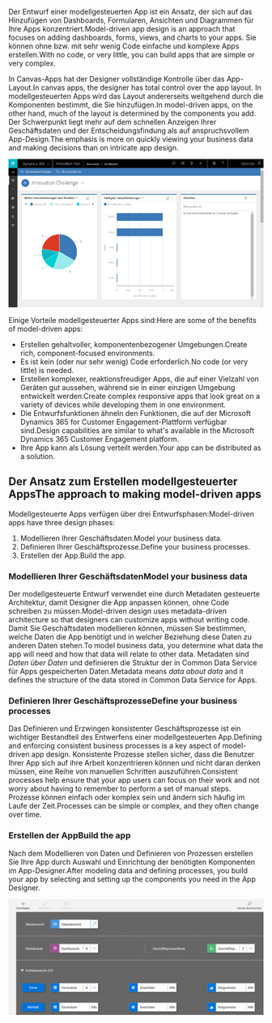 <span data-ttu-id="3d392-101">Der Entwurf einer modellgesteuerten App ist ein Ansatz, der sich auf das Hinzufügen von Dashboards, Formularen, Ansichten und Diagrammen für Ihre Apps konzentriert.</span><span class="sxs-lookup"><span data-stu-id="3d392-101">Model-driven app design is an approach that focuses on adding dashboards, forms, views, and charts to your apps.</span></span> <span data-ttu-id="3d392-102">Sie können ohne bzw. mit sehr wenig Code einfache und komplexe Apps erstellen.</span><span class="sxs-lookup"><span data-stu-id="3d392-102">With no code, or very little, you can build apps that are simple or very complex.</span></span>

<span data-ttu-id="3d392-103">In Canvas-Apps hat der Designer vollständige Kontrolle über das App-Layout.</span><span class="sxs-lookup"><span data-stu-id="3d392-103">In canvas apps, the designer has total control over the app layout.</span></span> <span data-ttu-id="3d392-104">In modellgesteuerten Apps wird das Layout andererseits weitgehend durch die Komponenten bestimmt, die Sie hinzufügen.</span><span class="sxs-lookup"><span data-stu-id="3d392-104">In model-driven apps, on the other hand, much of the layout is determined by the components you add.</span></span> <span data-ttu-id="3d392-105">Der Schwerpunkt liegt mehr auf dem schnellen Anzeigen Ihrer Geschäftsdaten und der Entscheidungsfindung als auf anspruchsvollem App-Design.</span><span class="sxs-lookup"><span data-stu-id="3d392-105">The emphasis is more on quickly viewing your business data and making decisions than on intricate app design.</span></span>

![Beispiel einer modellgesteuerten App](../media/model-app-sample.png)

<span data-ttu-id="3d392-107">Einige Vorteile modellgesteuerter Apps sind:</span><span class="sxs-lookup"><span data-stu-id="3d392-107">Here are some of the benefits of model-driven apps:</span></span>

- <span data-ttu-id="3d392-108">Erstellen gehaltvoller, komponentenbezogener Umgebungen.</span><span class="sxs-lookup"><span data-stu-id="3d392-108">Create rich, component-focused environments.</span></span>
- <span data-ttu-id="3d392-109">Es ist kein (oder nur sehr wenig) Code erforderlich.</span><span class="sxs-lookup"><span data-stu-id="3d392-109">No code (or very little) is needed.</span></span> 
- <span data-ttu-id="3d392-110">Erstellen komplexer, reaktionsfreudiger Apps, die auf einer Vielzahl von Geräten gut aussehen, während sie in einer einzigen Umgebung entwickelt werden.</span><span class="sxs-lookup"><span data-stu-id="3d392-110">Create complex responsive apps that look great on a variety of devices while developing them in one environment.</span></span>
- <span data-ttu-id="3d392-111">Die Entwurfsfunktionen ähneln den Funktionen, die auf der Microsoft Dynamics 365 for Customer Engagement-Plattform verfügbar sind.</span><span class="sxs-lookup"><span data-stu-id="3d392-111">Design capabilities are similar to what's available in the Microsoft Dynamics 365 Customer Engagement platform.</span></span>
- <span data-ttu-id="3d392-112">Ihre App kann als Lösung verteilt werden.</span><span class="sxs-lookup"><span data-stu-id="3d392-112">Your app can be distributed as a solution.</span></span>

## <a name="the-approach-to-making-model-driven-apps"></a><span data-ttu-id="3d392-113">Der Ansatz zum Erstellen modellgesteuerter Apps</span><span class="sxs-lookup"><span data-stu-id="3d392-113">The approach to making model-driven apps</span></span>
<span data-ttu-id="3d392-114">Modellgesteuerte Apps verfügen über drei Entwurfsphasen:</span><span class="sxs-lookup"><span data-stu-id="3d392-114">Model-driven apps have three design phases:</span></span>

1. <span data-ttu-id="3d392-115">Modellieren Ihrer Geschäftsdaten.</span><span class="sxs-lookup"><span data-stu-id="3d392-115">Model your business data.</span></span>
1. <span data-ttu-id="3d392-116">Definieren Ihrer Geschäftsprozesse.</span><span class="sxs-lookup"><span data-stu-id="3d392-116">Define your business processes.</span></span>
1. <span data-ttu-id="3d392-117">Erstellen der App.</span><span class="sxs-lookup"><span data-stu-id="3d392-117">Build the app.</span></span>

### <a name="model-your-business-data"></a><span data-ttu-id="3d392-118">Modellieren Ihrer Geschäftsdaten</span><span class="sxs-lookup"><span data-stu-id="3d392-118">Model your business data</span></span>
<span data-ttu-id="3d392-119">Der modellgesteuerte Entwurf verwendet eine durch Metadaten gesteuerte Architektur, damit Designer die App anpassen können, ohne Code schreiben zu müssen.</span><span class="sxs-lookup"><span data-stu-id="3d392-119">Model-driven design uses metadata-driven architecture so that designers can customize apps without writing code.</span></span> <span data-ttu-id="3d392-120">Damit Sie Geschäftsdaten modellieren können, müssen Sie bestimmen, welche Daten die App benötigt und in welcher Beziehung diese Daten zu anderen Daten stehen.</span><span class="sxs-lookup"><span data-stu-id="3d392-120">To model business data, you determine what data the app will need and how that data will relate to other data.</span></span> <span data-ttu-id="3d392-121">Metadaten sind *Daten über Daten* und definieren die Struktur der in Common Data Service für Apps gespeicherten Daten.</span><span class="sxs-lookup"><span data-stu-id="3d392-121">Metadata means *data about data* and it defines the structure of the data stored in Common Data Service for Apps.</span></span>

### <a name="define-your-business-processes"></a><span data-ttu-id="3d392-122">Definieren Ihrer Geschäftsprozesse</span><span class="sxs-lookup"><span data-stu-id="3d392-122">Define your business processes</span></span>
<span data-ttu-id="3d392-123">Das Definieren und Erzwingen konsistenter Geschäftsprozesse ist ein wichtiger Bestandteil des Entwerfens einer modellgesteuerten App.</span><span class="sxs-lookup"><span data-stu-id="3d392-123">Defining and enforcing consistent business processes is a key aspect of model-driven app design.</span></span> <span data-ttu-id="3d392-124">Konsistente Prozesse stellen sicher, dass die Benutzer Ihrer App sich auf ihre Arbeit konzentrieren können und nicht daran denken müssen, eine Reihe von manuellen Schritten auszuführen.</span><span class="sxs-lookup"><span data-stu-id="3d392-124">Consistent processes help ensure that your app users can focus on their work and not worry about having to remember to perform a set of manual steps.</span></span> <span data-ttu-id="3d392-125">Prozesse können einfach oder komplex sein und ändern sich häufig im Laufe der Zeit.</span><span class="sxs-lookup"><span data-stu-id="3d392-125">Processes can be simple or complex, and they often change over time.</span></span>

### <a name="build-the-app"></a><span data-ttu-id="3d392-126">Erstellen der App</span><span class="sxs-lookup"><span data-stu-id="3d392-126">Build the app</span></span>
<span data-ttu-id="3d392-127">Nach dem Modellieren von Daten und Definieren von Prozessen erstellen Sie Ihre App durch Auswahl und Einrichtung der benötigten Komponenten im App-Designer.</span><span class="sxs-lookup"><span data-stu-id="3d392-127">After modeling data and defining processes, you build your app by selecting and setting up the components you need in the App Designer.</span></span>

![App-Designer](../media/app-designer.png)
